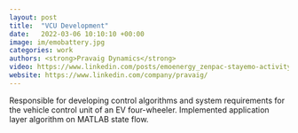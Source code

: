 ```yaml
---
layout: post
title:  "VCU Development"
date:   2022-03-06 10:10:10 +00:00
image: im/emobattery.jpg
categories: work
authors: <strong>Pravaig Dynamics</strong>
video: https://www.linkedin.com/posts/emoenergy_zenpac-stayemo-activity-7224301669457481728-O2gq?utm_source=share&utm_medium=member_desktop&rcm=ACoAACD3ZacBCUdG6Uri013klh7J-f1R8lnFy3Y
website: https://www.linkedin.com/company/pravaig/
---
```

Responsible for developing control algorithms and system requirements for the vehicle control unit of an EV four-wheeler. Implemented application layer algorithm on MATLAB state flow.